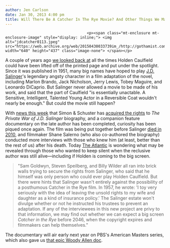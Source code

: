 ```yaml
---
author: Jen Carlson
date: Jan 30, 2013 4:00 pm
title: Will There Be A Catcher In The Rye Movie? And Other Things We May Find Out Soon
---
```


	
										<p><span class="mt-enclosure mt-enclosure-image" style="display: inline;"> <img alt="jdcatcher0113.jpeg" src="https://web.archive.org/web/20150430033739im_/http://gothamist.com/attachments/arts_jen/jdcatcher0113.jpeg" width="640" height="437" class="image-none"> </span></p>

<p>A couple of years ago <a href="https://web.archive.org/web/20150430033739/http://gothamist.com/2011/08/03/casting_call_who_could_play_holden.php">we looked back at</a> all the times Holden Caulfield could have been lifted off of the printed page and put under the spotlight. Since it was published in 1951, many big names have hoped to play <a href="https://web.archive.org/web/20150430033739/http://gothamist.com/tags/jdsalinger">J.D. Salinger</a>&apos;s legendary angsty character in a film adaptation of the novel, including Marlon Brando, Jack Nicholson, Jerry Lewis, Tobey Maguire, and Leonardo DiCaprio. But Salinger never allowed a movie to be made of his work, and said that the part of Caulfield &quot;is essentially unactable. A Sensitive, Intelligent, Talented Young Actor in a Reversible Coat wouldn&apos;t nearly be enough.&quot; But could the movie still happen?</p>

<p>With <a href="https://web.archive.org/web/20150430033739/http://www.deadline.com/2013/01/jd-salinger-american-masters-secret-documentary-movie-january-2014/">news this week</a> that Simon &amp; Schuster has <a href="https://web.archive.org/web/20150430033739/http://www.hollywoodreporter.com/news/jd-salinger-biography-documentary-due-416366">acquired the rights</a> to <em>The Private War of J.D. Salinger</em> biography, and a companion feature documentary on the late author has been completed, curiosity has been piqued once again. The film was being put together before Salinger <a href="https://web.archive.org/web/20150430033739/http://gothamist.com/2010/01/28/rip_jd_salinger.php">died in 2010</a>, and filmmaker Shane Salerno (who also co-authored the biography) conducted more interviews with those who knew him (at least, better than the rest of us) after his death. Today <a href="https://web.archive.org/web/20150430033739/http://www.theatlanticwire.com/entertainment/2013/01/jd-salinger-documentary/61553/">The Atlantic</a> is wondering what may be revealed through those who wanted to keep silent when the reclusive author was still alive&#x2014;including if Holden is coming to the big screen.</p>

<blockquote>&quot;Sam Goldwyn, Steven Speilberg, and Billy Wilder all ran into brick walls trying to secure the rights from Salinger, who said that he himself was only person who could ever play Holden Caulfield. But there were hints that Salinger wasn&apos;t entirely against the possibility of a posthumous Catcher in the Rye film. In 1957, he wrote: &apos;I toy very seriously with the idea of leaving the unsold rights to my wife and daughter as a kind of insurance policy.&apos; The Salinger estate won&apos;t divulge whether or not he instructed his trustees to prevent an adaptation. If any of the interviewees in this new project are privy to that information, we may find out whether we can expect a big screen <em>Catcher in the Rye</em> before 2046, when the copyright expires and filmmakers can help themselves.&quot;</blockquote>

<p>The documentary will air early next year on PBS&apos;s American Masters series, which also gave us <a href="https://web.archive.org/web/20150430033739/http://gothamist.com/2011/11/16/epic_woody_allen_documentary_will_f.php">that epic Woody Allen doc</a>.</p>					
										
									
				